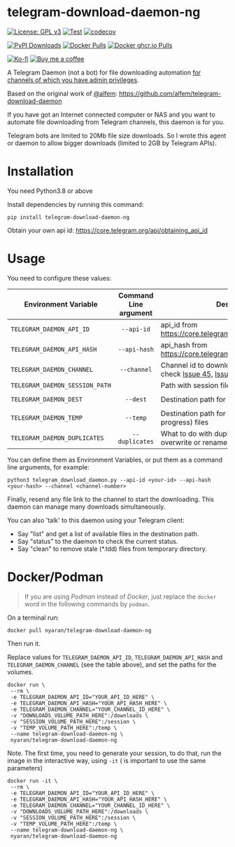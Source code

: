 # telegram-download-daemon-ng

[![License: GPL v3](https://img.shields.io/badge/License-GPL%20v3-blue.svg)](https://www.gnu.org/licenses/gpl-3.0)
[![Test](https://github.com/Nyaran/telegram-download-daemon-ng/actions/workflows/test.yml/badge.svg)](https://github.com/Nyaran/telegram-download-daemon-ng/actions/workflows/test.yml)
[![codecov](https://codecov.io/gh/Nyaran/telegram-download-daemon-ng/branch/main/graph/badge.svg?token=JAAQ2DCW9D)](https://codecov.io/gh/Nyaran/telegram-download-daemon-ng)

[![PyPI Downloads](https://img.shields.io/pypi/dw/telegram-download-daemon-ng)](https://pypi.org/project/telegram-download-daemon-ng)
[![Docker Pulls](https://img.shields.io/docker/pulls/nyaran/telegram-download-daemon-ng)](https://hub.docker.com/r/nyaran/telegram-download-daemon-ng)
[![Docker ghcr.io Pulls](https://img.shields.io/github/downloads/Nyaran/telegram-download-daemon-ng/total)](https://github.com/Nyaran/telegram-download-daemon-ng/pkgs/container/telegram-download-daemon-ng)

[![Ko-fi](https://img.shields.io/badge/Ko--fi-Nyaran-blue?logo=ko-fi)](https://ko-fi.com/nyaran)
[![Buy me a coffee](https://img.shields.io/badge/Buy%20me%20a%20coffee-Nyaran-blue?logo=buy-me-a-coffee)](https://www.buymeacoffee.com/nyaran)

A Telegram Daemon (not a bot) for file downloading
automation [for channels of which you have admin privileges](https://github.com/alfem/telegram-download-daemon/issues/48).

Based on the original work of [@alfem](https://github.com/alfem): https://github.com/alfem/telegram-download-daemon

If you have got an Internet connected computer or NAS and you want to automate file downloading from Telegram channels,
this daemon is for you.

Telegram bots are limited to 20Mb file size downloads. So I wrote this agent or daemon to allow bigger downloads
(limited to 2GB by Telegram APIs).

# Installation

You need Python3.8 or above

Install dependencies by running this command:

```shell
pip install telegram-download-daemon-ng
```

Obtain your own api id: https://core.telegram.org/api/obtaining_api_id

# Usage

You need to configure these values:

| Environment Variable           | Command Line argument | Description                                                                                                                                                                                                                                                                 | Default Value         |
|--------------------------------|:---------------------:|-----------------------------------------------------------------------------------------------------------------------------------------------------------------------------------------------------------------------------------------------------------------------------|-----------------------|
| `TELEGRAM_DAEMON_API_ID`       |      `--api-id`       | api_id from https://core.telegram.org/api/obtaining_api_id                                                                                                                                                                                                                  |                       |
| `TELEGRAM_DAEMON_API_HASH`     |     `--api-hash`      | api_hash from https://core.telegram.org/api/obtaining_api_id                                                                                                                                                                                                                |                       |
| `TELEGRAM_DAEMON_CHANNEL`      |      `--channel`      | Channel id to download from it (Please, check [Issue 45](https://github.com/alfem/telegram-download-daemon/issues/45), [Issue 48](https://github.com/alfem/telegram-download-daemon/issues/48) and [Issue 73](https://github.com/alfem/telegram-download-daemon/issues/73)) |                       |
| `TELEGRAM_DAEMON_SESSION_PATH` |                       | Path with session files                                                                                                                                                                                                                                                     |                       |
| `TELEGRAM_DAEMON_DEST`         |       `--dest`        | Destination path for downloaded files                                                                                                                                                                                                                                       | `/telegram-downloads` |
| `TELEGRAM_DAEMON_TEMP`         |       `--temp`        | Destination path for temporary (download in progress) files                                                                                                                                                                                                                 | use --dest            |
| `TELEGRAM_DAEMON_DUPLICATES`   |    `--duplicates`     | What to do with duplicated files: ignore, overwrite or rename them                                                                                                                                                                                                          | rename                |

You can define them as Environment Variables, or put them as a command line arguments, for example:

```shell
python3 telegram_download_daemon.py --api-id <your-id> --api-hash <your-hash> --channel <channel-number>
```

Finally, resend any file link to the channel to start the downloading. This daemon can manage many downloads
simultaneously.

You can also 'talk' to this daemon using your Telegram client:

* Say "list" and get a list of available files in the destination path.
* Say "status" to the daemon to check the current status.
* Say "clean" to remove stale (*.tdd) files from temporary directory.

# Docker/Podman

> If you are using *Podman* instead of *Docker*, just replace the `docker` word in the following commands by `podman`.

On a terminal run:

```shell
docker pull nyaran/telegram-download-daemon-ng
```

Then run it.

Replace values for `TELEGRAM_DAEMON_API_ID`, `TELEGRAM_DAEMON_API_HASH` and `TELEGRAM_DAEMON_CHANNEL` (see the table
above), and set the paths for the volumes.

```shell
docker run \
 --rm \
 -e TELEGRAM_DAEMON_API_ID="YOUR_API_ID_HERE" \
 -e TELEGRAM_DAEMON_API_HASH="YOUR_API_HASH_HERE" \
 -e TELEGRAM_DAEMON_CHANNEL="YOUR_CHANNEL_ID_HERE" \
 -v "DOWNLOADS_VOLUME_PATH_HERE":/downloads \
 -v "SESSION_VOLUME_PATH_HERE":/session \
 -v "TEMP_VOLUME_PATH_HERE":/temp \
 --name telegram-download-daemon-ng \
 nyaran/telegram-download-daemon-ng
```

Note. The first time, you need to generate your session, to do that, run the image in the interactive way, using `-it` (
is important
to use the same parameters)

```shell
docker run -it \
 --rm \
 -e TELEGRAM_DAEMON_API_ID="YOUR_API_ID_HERE" \
 -e TELEGRAM_DAEMON_API_HASH="YOUR_API_HASH_HERE" \
 -e TELEGRAM_DAEMON_CHANNEL="YOUR_CHANNEL_ID_HERE" \
 -v "DOWNLOADS_VOLUME_PATH_HERE":/downloads \
 -v "SESSION_VOLUME_PATH_HERE":/session \
 -v "TEMP_VOLUME_PATH_HERE":/temp \
 --name telegram-download-daemon-ng \
 nyaran/telegram-download-daemon-ng
```

